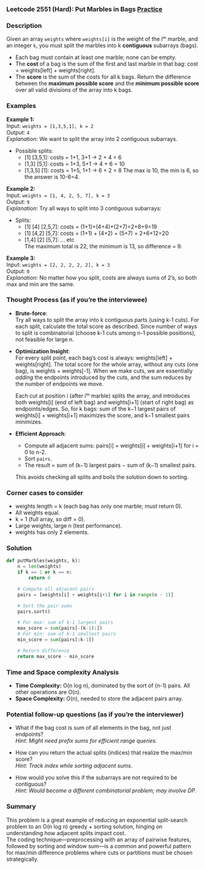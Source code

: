 ### Leetcode 2551 (Hard): Put Marbles in Bags [Practice](https://leetcode.com/problems/put-marbles-in-bags)

### Description  
Given an array `weights` where `weights[i]` is the weight of the iᵗʰ marble, and an integer `k`, you must split the marbles into k **contiguous** subarrays (bags).  
- Each bag must contain at least one marble; none can be empty.  
- The **cost** of a bag is the sum of the first and last marble in that bag: cost = weights[left] + weights[right].
- The **score** is the sum of the costs for all k bags.
Return the difference between the **maximum possible score** and the **minimum possible score** over all valid divisions of the array into k bags.

### Examples  

**Example 1:**  
Input: `weights = [1,3,5,1], k = 2`  
Output: `4`  
*Explanation:*
We want to split the array into 2 contiguous subarrays.
- Possible splits:
  - [1] [3,5,1]: costs = 1+1, 3+1 → 2 + 4 = 6
  - [1,3] [5,1]: costs = 1+3, 5+1 → 4 + 6 = 10
  - [1,3,5] [1]: costs = 1+5, 1+1 → 6 + 2 = 8
  The max is 10, the min is 6, so the answer is 10-6=4.

**Example 2:**  
Input: `weights = [1, 4, 2, 5, 7], k = 3`  
Output: `9`  
*Explanation:*
Try all ways to split into 3 contiguous subarrays:
- Splits:  
  - [1] [4] [2,5,7]: costs = (1+1)+(4+4)+(2+7)=2+8+9=19  
  - [1] [4,2] [5,7]: costs = (1+1) + (4+2) + (5+7) = 2+6+12=20  
  - [1,4] [2] [5,7]: ... etc  
  The maximum total is 22, the minimum is 13, so difference = 9.

**Example 3:**  
Input: `weights = [2, 2, 2, 2, 2], k = 3`  
Output: `0`  
*Explanation:*
No matter how you split, costs are always sums of 2’s, so both max and min are the same.

### Thought Process (as if you’re the interviewee)  

- **Brute-force**:  
  Try all ways to split the array into k contiguous parts (using k-1 cuts). For each split, calculate the total score as described. Since number of ways to split is combinatorial (choose k-1 cuts among n-1 possible positions), not feasible for large n.

- **Optimization Insight**:  
  For every split point, each bag’s cost is always: weights[left] + weights[right]. The total score for the whole array, without any cuts (one bag), is weights + weights[-1]. When we make cuts, we are essentially *adding* the endpoints introduced by the cuts, and the sum reduces by the number of endpoints we move.

  Each cut at position i (after iᵗʰ marble) splits the array, and introduces both weights[i] (end of left bag) and weights[i+1] (start of right bag) as endpoints/edges. So, for k bags: sum of the k−1 largest pairs of weights[i] + weights[i+1] maximizes the score, and k−1 smallest pairs minimizes.

- **Efficient Approach**:
  - Compute all adjacent sums: pairs[i] = weights[i] + weights[i+1] for i = 0 to n-2.
  - Sort `pairs`.
  - The result = sum of (k−1) largest pairs − sum of (k−1) smallest pairs.

  This avoids checking all splits and boils the solution down to sorting.

### Corner cases to consider  
- weights length = k (each bag has only one marble; must return 0).
- All weights equal.
- k = 1 (full array, so diff = 0).
- Large weights, large n (test performance).
- weights has only 2 elements.

### Solution

```python
def putMarbles(weights, k):
    n = len(weights)
    if k == 1 or k == n:
        return 0

    # Compute all adjacent pairs
    pairs = [weights[i] + weights[i+1] for i in range(n - 1)]

    # Sort the pair sums
    pairs.sort()

    # For max: sum of k-1 largest pairs
    max_score = sum(pairs[-(k-1):])
    # For min: sum of k-1 smallest pairs
    min_score = sum(pairs[:k-1])

    # Return difference
    return max_score - min_score
```

### Time and Space complexity Analysis  

- **Time Complexity:** O(n log n), dominated by the sort of (n-1) pairs. All other operations are O(n).
- **Space Complexity:** O(n), needed to store the adjacent pairs array.

### Potential follow-up questions (as if you’re the interviewer)  

- What if the bag cost is sum of all elements in the bag, not just endpoints?  
  *Hint: Might need prefix sums for efficient range queries.*

- How can you return the actual splits (indices) that realize the max/min score?  
  *Hint: Track index while sorting adjacent sums.*

- How would you solve this if the subarrays are not required to be contiguous?  
  *Hint: Would become a different combinatorial problem; may involve DP.*

### Summary
This problem is a great example of reducing an exponential split-search problem to an O(n log n) greedy + sorting solution, hinging on understanding how adjacent splits impact cost.  
The coding technique—preprocessing with an array of pairwise features, followed by sorting and window sum—is a common and powerful pattern for max/min difference problems where cuts or partitions must be chosen strategically.